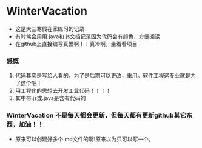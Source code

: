 # WinterVacation
+ 这是大三寒假在家练习的记录
+ 有时候会用用.java和.js文档记录因为代码会有颜色，方便阅读
+ 在github上直接编写真累啊！！真冷啊，坐着看项目

### 感慨 
1. 代码其实是写给人看的，为了是后期可以更改，重用。软件工程这专业就是为了这个吧！
2. 用工程化的思想去开发工业代码！！！！
3. 其中带.js或.java是含有代码的

### WinterVacation 不是每天都会更新，但每天都有更新github其它东西，加油！！
+ 原来可以创建好多个.md文件的啊!原来以为只可以写一个。
